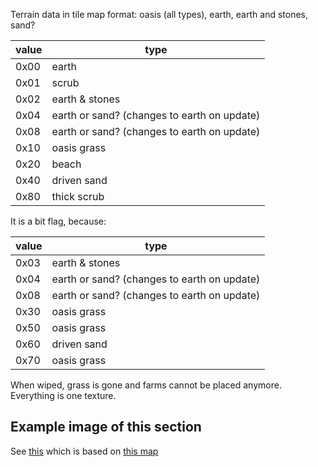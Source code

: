 
Terrain data in tile map format: oasis (all types), earth, earth and stones, sand?

|value|type|
|---|---|
|0x00|earth|
|0x01|scrub|
|0x02|earth & stones|
|0x04|earth or sand? (changes to earth on update)|
|0x08|earth or sand? (changes to earth on update)|
|0x10|oasis grass|
|0x20|beach|
|0x40|driven sand|
|0x80|thick scrub|

It is a bit flag, because:

|value|type|
|---|---|
|0x03|earth & stones|
|0x04| earth or sand? (changes to earth on update)|
|0x08| earth or sand? (changes to earth on update)|
|0x30|oasis grass|
|0x50|oasis grass|
|0x60|driven sand|
|0x70|oasis grass|


When wiped, grass is gone and farms cannot be placed anymore. Everything is one texture.

## Example image of this section
See [this](https://github.com/sourcehold/sourcehold-maps/tree/master/resources/example_section_images/1037.png)
which is based on [this map](https://github.com/sourcehold/sourcehold-maps/tree/master/resources/example_section_images/example.sav)
